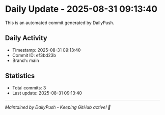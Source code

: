# Daily Update - 2025-08-31 09:13:40

This is an automated commit generated by DailyPush.

## Daily Activity
- Timestamp: 2025-08-31 09:13:40
- Commit ID: ef3bd23b
- Branch: main

## Statistics
- Total commits: 3
- Last update: 2025-08-31 09:13:40

---
*Maintained by DailyPush - Keeping GitHub active! 🚀*
